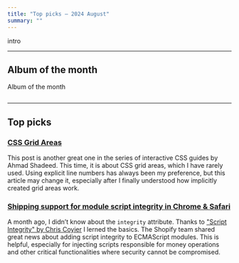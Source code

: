 ```yaml
---
title: "Top picks — 2024 August"
summary: ""
---
```


intro

---

## Album of the month

Album of the month

![]()

---

## Top picks

### [CSS Grid Areas](https://ishadeed.com/article/css-grid-area/)

This post is another great one in the series of interactive CSS guides by Ahmad Shadeed. This time, it is about CSS grid areas, which I have rarely used. Using explicit line numbers has always been my preference, but this article may change it, especially after I finally understood how implicitly created grid areas work.
### [Shipping support for module script integrity in Chrome & Safari](https://shopify.engineering/shipping-support-for-module-script-integrity-in-chrome-safari)

A month ago, I didn’t know about the `integrity` attribute. Thanks to ["Script Integrity" by Chris Coyier](https://frontendmasters.com/blog/script-integrity/) I lerned the basics. The Shopify team shared great news about adding script integrity to ECMAScript modules. This is helpful, especially for injecting scripts responsible for money operations and other critical functionalities where security cannot be compromised.
